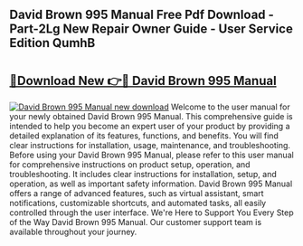 ## David Brown 995 Manual Free Pdf Download - Part-2Lg New Repair Owner Guide - User Service Edition QumhB

# <h2><a href="http://cf17367.oget.top/?id=David+Brown+995+Manual">🔗Download New 👉🔴 David Brown 995 Manual</a></h2>

[![David Brown 995 Manual new download](https://i.imgur.com/5g1atiW.png)](http://cf17367.oget.top/?id=David+Brown+995+Manual)
Welcome to the user manual for your newly obtained David Brown 995 Manual. This comprehensive guide is intended to help you become an expert user of your product by providing a detailed explanation of its features, functions, and benefits. You will find clear instructions for installation, usage, maintenance, and troubleshooting. Before using your David Brown 995 Manual, please refer to this user manual for comprehensive instructions on product setup, operation, and troubleshooting. It includes clear instructions for installation, setup, and operation, as well as important safety information. David Brown 995 Manual offers a range of advanced features, such as virtual assistant, smart notifications, customizable shortcuts, and automated tasks, all easily controlled through the user interface. We're Here to Support You Every Step of the Way David Brown 995 Manual. Our customer support team is available throughout your journey.
